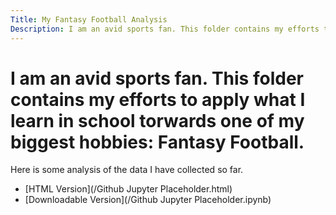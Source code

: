 ```yaml
---
Title: My Fantasy Football Analysis
Description: I am an avid sports fan. This folder contains my efforts to apply what I learn in school torwards one of my biggest hobbies: Fantasy Football.
--- 
```


# I am an avid sports fan. This folder contains my efforts to apply what I learn in school torwards one of my biggest hobbies: Fantasy Football. 

Here is some analysis of the data I have collected so far.
- [HTML Version](/Github Jupyter Placeholder.html)
- [Downloadable Version](/Github Jupyter Placeholder.ipynb)
